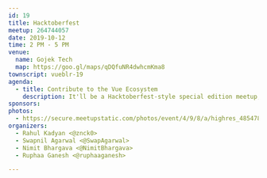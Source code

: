 ```yaml
---
id: 19
title: Hacktoberfest
meetup: 264744057
date: 2019-10-12
time: 2 PM - 5 PM
venue:
  name: Gojek Tech
  map: https://goo.gl/maps/qDQfuNR4dwhcmKma8
townscript: vueblr-19
agenda:
  - title: Contribute to the Vue Ecosystem
    description: It'll be a Hacktoberfest-style special edition meetup, where everyone would go through Vue 3.0's code (open-sourced on Oct 4th) and start contributing to the ecosystem.
sponsors:
photos:
  - https://secure.meetupstatic.com/photos/event/4/9/8/a/highres_485478826.jpeg
organizers:
  - Rahul Kadyan <@znck0>
  - Swapnil Agarwal <@SwapAgarwal>
  - Nimit Bhargava <@NimitBhargava>
  - Ruphaa Ganesh <@ruphaaganesh>

---
```


<EventPage />
